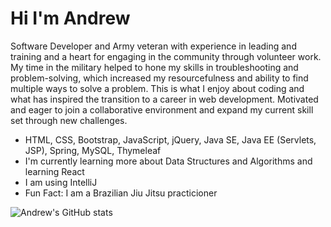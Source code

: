 # Hi I'm Andrew

Software Developer and Army veteran with experience in leading and training and a heart for engaging in the community through volunteer work. My time in the military helped to hone my skills in troubleshooting and problem-solving, which increased my resourcefulness and ability to find multiple ways to solve a problem. This is what I enjoy about coding and what has inspired the transition to a career in web development. Motivated and eager to join a collaborative environment and expand my current skill set through new challenges.

- HTML, CSS, Bootstrap, JavaScript, jQuery, Java SE, Java EE (Servlets, JSP), Spring, MySQL, Thymeleaf 
- I'm currently learning more about Data Structures and Algorithms and learning React 
- I am using IntelliJ
- Fun Fact: I am a Brazilian Jiu Jitsu practicioner

![Andrew's GitHub stats](https://github-readme-stats.vercel.app/api?username=andrew-batshoun&show_icons=true&theme=default)
